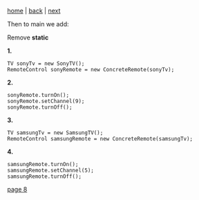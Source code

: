 [home](./page01.md) | [back](./page06.md) | [next](./page08.md)

Then to main we add:

Remove **static**

**1.**
```
TV sonyTv = new SonyTV();
RemoteControl sonyRemote = new ConcreteRemote(sonyTv);
```
**2.**
```
sonyRemote.turnOn();
sonyRemote.setChannel(9);
sonyRemote.turnOff();
```
**3.**
```
TV samsungTv = new SamsungTV();
RemoteControl samsungRemote = new ConcreteRemote(samsungTv);
```
**4.**
```
samsungRemote.turnOn();
samsungRemote.setChannel(5);
samsungRemote.turnOff();
```   


[page 8](./page08.md)
